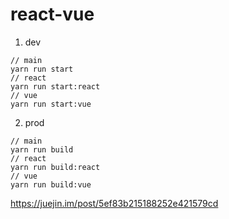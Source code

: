 # react-vue

1. dev
```
// main
yarn run start
// react
yarn run start:react
// vue
yarn run start:vue
```

2. prod
```
// main
yarn run build
// react
yarn run build:react
// vue
yarn run build:vue
```

https://juejin.im/post/5ef83b215188252e421579cd